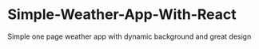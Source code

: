 # Simple-Weather-App-With-React
 Simple one page weather app with dynamic background and great design
